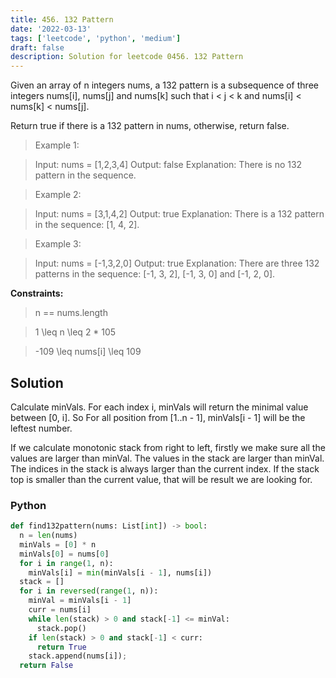 ```yaml
---
title: 456. 132 Pattern
date: '2022-03-13'
tags: ['leetcode', 'python', 'medium']
draft: false
description: Solution for leetcode 0456. 132 Pattern
---
```


 
 Given an array of n integers nums, a 132 pattern is a subsequence of three integers nums[i], nums[j] and nums[k] such that i < j < k and nums[i] < nums[k] < nums[j].

Return true if there is a 132 pattern in nums, otherwise, return false.

 > Example 1:

 > Input: nums = [1,2,3,4]
 > Output: false
 > Explanation: There is no 132 pattern in the sequence.

 > Example 2:

 > Input: nums = [3,1,4,2]
 > Output: true
 > Explanation: There is a 132 pattern in the sequence: [1, 4, 2].

 > Example 3:

 > Input: nums = [-1,3,2,0]
 > Output: true
 > Explanation: There are three 132 patterns in the sequence: [-1, 3, 2], [-1, 3, 0] and [-1, 2, 0].

**Constraints:**

 > n == nums.length

 > 1 <TeX>\leq</TeX> n <TeX>\leq</TeX> 2 * 105

 > -109 <TeX>\leq</TeX> nums[i] <TeX>\leq</TeX> 109

## Solution
Calculate minVals. For each index i, minVals will return the minimal value between [0, i]. So For all position from [1..n - 1], minVals[i - 1] will be the leftest number. 

If we calculate monotonic stack from right to left, firstly we make sure all the values are larger than minVal. The values in the stack are larger than minVal. The indices in the stack is always larger than the current index. If the stack top is smaller than the current value, that will be result we are looking for.

### Python
```python
def find132pattern(nums: List[int]) -> bool:
  n = len(nums)
  minVals = [0] * n
  minVals[0] = nums[0]
  for i in range(1, n):
    minVals[i] = min(minVals[i - 1], nums[i])
  stack = []
  for i in reversed(range(1, n)):
    minVal = minVals[i - 1]
    curr = nums[i]
    while len(stack) > 0 and stack[-1] <= minVal:
      stack.pop()
    if len(stack) > 0 and stack[-1] < curr:
      return True
    stack.append(nums[i]);
  return False
```
